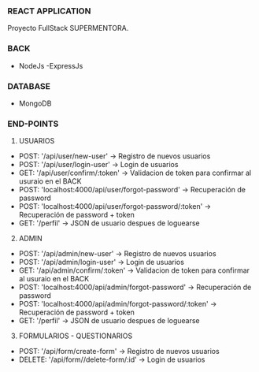 ### REACT APPLICATION

Proyecto FullStack SUPERMENTORA.

### BACK
- NodeJs
-ExpressJs

### DATABASE
- MongoDB

### END-POINTS
1. USUARIOS
* POST: '/api/user/new-user' -> Registro de nuevos usuarios
* POST: '/api/user/login-user' -> Login de usuarios
* GET: '/api/user/confirm/:token' -> Validacion de token para confirmar al usuraio en el BACK
* POST: 'localhost:4000/api/user/forgot-password' -> Recuperación de password
* POST: 'localhost:4000/api/user/forgot-password/:token' -> Recuperación de password + token
* GET: '/perfil' -> JSON de usuario despues de loguearse

2. ADMIN
* POST: '/api/admin/new-user' -> Registro de nuevos usuarios
* POST: '/api/admin/login-user' -> Login de usuarios
* GET: '/api/admin/confirm/:token' -> Validacion de token para confirmar al usuraio en el BACK
* POST: 'localhost:4000/api/admin/forgot-password' -> Recuperación de password
* POST: 'localhost:4000/api/admin/forgot-password/:token' -> Recuperación de password + token
* GET: '/perfil' -> JSON de usuario despues de loguearse

3. FORMULARIOS - QUESTIONARIOS
* POST: '/api/form/create-form' -> Registro de nuevos usuarios
* DELETE: '/api/form//delete-form/:id' -> Login de usuarios